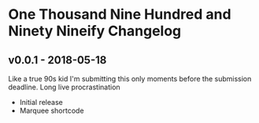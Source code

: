 One Thousand Nine Hundred and Ninety Nineify Changelog
======================================================

v0.0.1 - 2018-05-18
-------------------

Like a true 90s kid I'm submitting this only moments before the submission deadline. Long live procrastination

+ Initial release
+ Marquee shortcode
